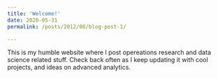 ```yaml
---
title: 'Welcome!'
date: 2020-05-31
permalink: /posts/2012/08/blog-post-1/

---
```


This is my humble website where I post opereations research and data science related stuff. Check back often as I keep updating it with cool projects, and ideas on advanced analytics.

